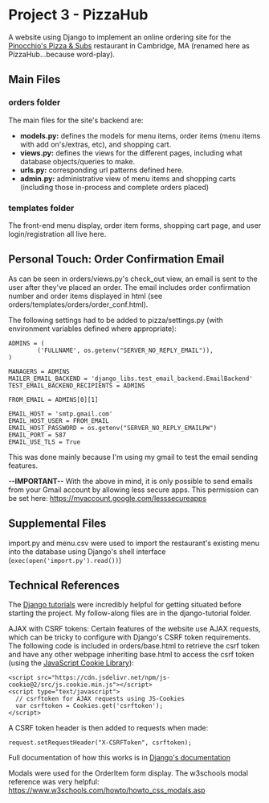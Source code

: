# Project 3 - PizzaHub

A website using Django to implement an online ordering site for the [Pinocchio's Pizza & Subs](http://www.pinocchiospizza.net/menu.html) restaurant in Cambridge, MA (renamed here as PizzaHub...because word-play).

## Main Files
### orders folder
The main files for the site's backend are:
- **models.py:** defines the models for menu items, order items (menu items with add on's/extras, etc), and shopping cart.
- **views.py:** defines the views for the different pages, including what database objects/queries to make.
- **urls.py:** corresponding url patterns defined here.
- **admin.py:** administrative view of menu items and shopping carts (including those in-process and complete orders placed)

### templates folder
The front-end menu display, order item forms, shopping cart page, and user login/registration all live here.

## Personal Touch: Order Confirmation Email
As can be seen in orders/views.py's check_out view, an email is sent to the user after they've placed an order. The email includes order confirmation number and order items displayed in html (see orders/templates/orders/order_conf.html).

The following settings had to be added to pizza/settings.py (with environment variables defined where appropriate):
```
ADMINS = (
        ('FULLNAME', os.getenv("SERVER_NO_REPLY_EMAIL")),
)

MANAGERS = ADMINS
MAILER_EMAIL_BACKEND = 'django_libs.test_email_backend.EmailBackend'
TEST_EMAIL_BACKEND_RECIPIENTS = ADMINS

FROM_EMAIL = ADMINS[0][1]

EMAIL_HOST = 'smtp.gmail.com'
EMAIL_HOST_USER = FROM_EMAIL
EMAIL_HOST_PASSWORD = os.getenv("SERVER_NO_REPLY_EMAILPW")
EMAIL_PORT = 587
EMAIL_USE_TLS = True
```

This was done mainly because I'm using my gmail to test the email sending features.

**--IMPORTANT--**
With the above in mind, it is only possible to send emails from your Gmail account by allowing less secure apps. This permission can be set here: https://myaccount.google.com/lesssecureapps

## Supplemental Files
import.py and menu.csv were used to import the restaurant's existing menu into the database using Django's shell interface (`exec(open('import.py').read())`)

## Technical References
The [Django tutorials](https://docs.djangoproject.com/en/2.1/intro/tutorial01/) were incredibly helpful for getting situated before starting the project. My follow-along files are in the django-tutorial folder.

AJAX with CSRF tokens: Certain features of the website use AJAX requests, which can be tricky to configure with Django's CSRF token requirements. The following code is included in orders/base.html to retrieve the csrf token and have any other webpage inheriting base.html to access the csrf token (using the [JavaScript Cookie Library](https://github.com/js-cookie/js-cookie/)):
```
<script src="https://cdn.jsdelivr.net/npm/js-cookie@2/src/js.cookie.min.js"></script>
<script type="text/javascript">
  // csrftoken for AJAX requests using JS-Cookies
  var csrftoken = Cookies.get('csrftoken');
</script>
```
A CSRF token header is then added to requests when made:
```
request.setRequestHeader("X-CSRFToken", csrftoken);
```
Full documentation of how this works is in [Django's documentation](https://docs.djangoproject.com/en/2.1/ref/csrf/#ajax)

Modals were used for the OrderItem form display. The w3schools modal reference was very helpful: https://www.w3schools.com/howto/howto_css_modals.asp
